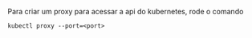 Para criar um proxy para acessar a api do kubernetes, rode o comando
```
kubectl proxy --port=<port>
```